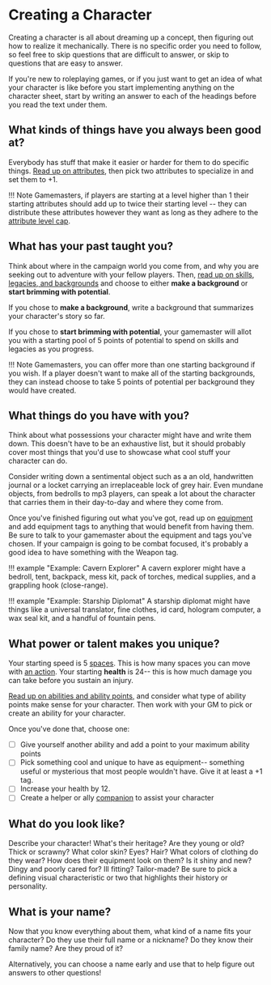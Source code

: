 # Creating a Character
Creating a character is all about dreaming up a concept, then figuring out how to realize it mechanically. There is no specific order you need to follow, so feel free to skip questions that are difficult to answer, or skip to questions that are easy to answer.

If you're new to roleplaying games, or if you just want to get an idea of what your character is like before you start implementing anything on the character sheet, start by writing an answer to each of the headings before you read the text under them.

## What kinds of things have you always been good at?

Everybody has stuff that make it easier or harder for them to do specific things. [Read up on attributes](../character/attributes.md), then pick two attributes to specialize in and set them to +1.

!!! Note
    Gamemasters, if players are starting at a level higher than 1 their starting attributes should add up to twice their starting level -- they can distribute these attributes however they want as long as they adhere to the [attribute level cap](../character/attributes.md#improving-attributes).

## What has your past taught you?
Think about where in the campaign world you come from, and why you are seeking out to adventure with your fellow players. Then, [read up on skills, legacies, and backgrounds](../character/backgrounds.md) and choose to either **make a background** or **start brimming with potential**.

If you chose to **make a background**, write a background that summarizes your character's story so far.

If you chose to **start brimming with potential**, your gamemaster will allot you with a starting pool of 5 points of potential to spend on skills and legacies as you progress.

!!! Note
	Gamemasters, you can offer more than one starting background if you wish. If a player doesn't want to make all of the starting backgrounds, they can instead choose to take 5 points of potential per background they would have created.

## What things do you have with you?
Think about what possessions your character might have and write them down. This doesn't have to be an exhaustive list, but it should probably cover most things that you'd use to showcase what cool stuff your character can do. 

Consider writing down a sentimental object such as a an old, handwritten journal or a locket carrying an irreplaceable lock of grey hair. Even mundane objects, from bedrolls to mp3 players, can speak a lot about the character that carries them in their day-to-day and where they come from. 

Once you've finished figuring out what you've got, read up on [equipment](../character/equipment.md) and add equipment tags to anything that would benefit from having them. Be sure to talk to your gamemaster about the equipment and tags you've chosen. If your campaign is going to be combat focused, it's probably a good idea to have something with the Weapon tag.

!!! example "Example: Cavern Explorer"
	A cavern explorer might have a bedroll, tent, backpack, mess kit, pack of torches, medical supplies, and a grappling hook (close-range).

!!! example "Example: Starship Diplomat"
	A starship diplomat might have things like a universal translator, fine clothes, id card, hologram computer, a wax seal kit, and a handful of fountain pens.

## What power or talent makes you unique?
Your starting speed is 5 [spaces](../getting_started/index.md#movement). This is how many spaces you can move with [an action](../gameplay/action.md#moving-your-speed). Your starting **health** is 24-- this is how much damage you can take before you sustain an injury.

[Read up on abilities and ability points,](../character/abilities.md) and consider what type of ability points make sense for your character. Then work with your GM to pick or create an ability for your character.

Once you've done that, choose one:

* [ ] Give yourself another ability and add a point to your maximum ability points
* [ ] Pick something cool and unique to have as equipment-- something useful or mysterious that most people wouldn't have. Give it at least a +1 tag.
* [ ] Increase your health by 12.
* [ ] Create a helper or ally [companion](../character/companions.md) to assist your character

## What do you look like?

Describe your character! What's their heritage? Are they young or old?  Thick or scrawny? What color skin? Eyes? Hair? What colors of clothing do they wear? How does their equipment look on them? Is it shiny and new? Dingy and poorly cared for? Ill fitting? Tailor-made? Be sure to pick a defining visual characteristic or two that highlights their history or personality.

## What is your name?

Now that you know everything about them, what kind of a name fits your character? Do they use their full name or a nickname? Do they know their family name? Are they proud of it?

Alternatively, you can choose a name early and use that to help figure out answers to other questions!